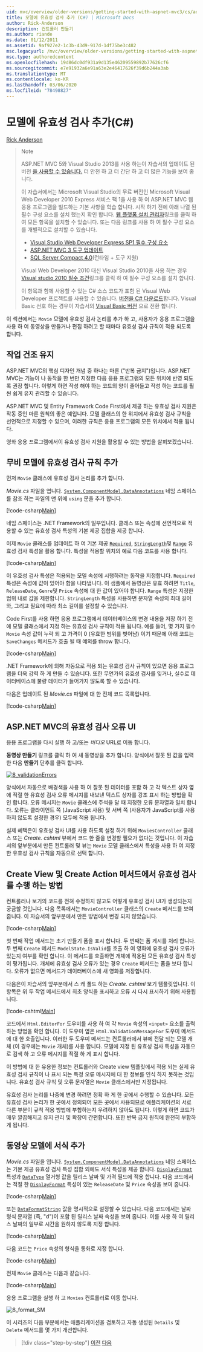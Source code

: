 ```yaml
---
uid: mvc/overview/older-versions/getting-started-with-aspnet-mvc3/cs/adding-validation-to-the-model
title: 모델에 유효성 검사 추가 (C#) | Microsoft Docs
author: Rick-Anderson
description: 컨트롤러 만들기
ms.author: riande
ms.date: 01/12/2011
ms.assetid: 9af927e2-1c3b-43d9-917d-1df75be3c482
msc.legacyurl: /mvc/overview/older-versions/getting-started-with-aspnet-mvc3/cs/adding-validation-to-the-model
msc.type: authoredcontent
ms.openlocfilehash: 19d86dc0df931a9d135e46209559892b77626cf6
ms.sourcegitcommit: e7e91932a6e91a63e2e46417626f39d6b244a3ab
ms.translationtype: MT
ms.contentlocale: ko-KR
ms.lasthandoff: 03/06/2020
ms.locfileid: "78498827"
---
```

# <a name="adding-validation-to-the-model-c"></a>모델에 유효성 검사 추가(C#)

[Rick Anderson](https://twitter.com/RickAndMSFT)

> > [!NOTE]
> > ASP.NET MVC 5와 Visual Studio 2013를 사용 하는이 자습서의 업데이트 된 버전 [을 사용할 수 있습니다.](../../../getting-started/introduction/getting-started.md) 더 안전 하 고 더 간단 하 고 더 많은 기능을 보여 줍니다.
> 
> 
> 이 자습서에서는 Microsoft Visual Studio의 무료 버전인 Microsoft Visual Web Developer 2010 Express 서비스 팩 1을 사용 하 여 ASP.NET MVC 웹 응용 프로그램을 빌드하는 기본 사항을 학습 합니다. 시작 하기 전에 아래 나열 된 필수 구성 요소를 설치 했는지 확인 합니다. [웹 플랫폼 설치 관리자](https://www.microsoft.com/web/gallery/install.aspx?appid=VWD2010SP1Pack)링크를 클릭 하 여 모든 항목을 설치할 수 있습니다. 또는 다음 링크를 사용 하 여 필수 구성 요소를 개별적으로 설치할 수 있습니다.
> 
> - [Visual Studio Web Developer Express SP1 필수 구성 요소](https://www.microsoft.com/web/gallery/install.aspx?appid=VWD2010SP1Pack)
> - [ASP.NET MVC 3 도구 업데이트](https://www.microsoft.com/web/gallery/install.aspx?appsxml=&amp;appid=MVC3)
> - [SQL Server Compact 4.0](https://www.microsoft.com/web/gallery/install.aspx?appid=SQLCE;SQLCEVSTools_4_0)(런타임 + 도구 지원)
> 
> Visual Web Developer 2010 대신 Visual Studio 2010을 사용 하는 경우 [Visual studio 2010 필수 조건](https://www.microsoft.com/web/gallery/install.aspx?appsxml=&amp;appid=VS2010SP1Pack)링크를 클릭 하 여 필수 구성 요소를 설치 합니다.
> 
> 이 항목과 함께 사용할 수 있는 C# 소스 코드가 포함 된 Visual Web Developer 프로젝트를 사용할 수 있습니다. [버전을 C# 다운로드](https://code.msdn.microsoft.com/Introduction-to-MVC-3-10d1b098)합니다. Visual Basic 선호 하는 경우이 자습서의 [Visual Basic 버전](../vb/intro-to-aspnet-mvc-3.md) 으로 전환 합니다.

이 섹션에서는 `Movie` 모델에 유효성 검사 논리를 추가 하 고, 사용자가 응용 프로그램을 사용 하 여 동영상을 만들거나 편집 하려고 할 때마다 유효성 검사 규칙이 적용 되도록 합니다.

## <a name="keeping-things-dry"></a>작업 건조 유지

ASP.NET MVC의 핵심 디자인 개념 중 하나는 마른 ("반복 금지")입니다. ASP.NET MVC는 기능이 나 동작을 한 번만 지정한 다음 응용 프로그램의 모든 위치에 반영 되도록 권장 합니다. 이렇게 하면 작성 해야 하는 코드의 양이 줄어들고 작성 하는 코드를 훨씬 쉽게 유지 관리할 수 있습니다.

ASP.NET MVC 및 Entity Framework Code First에서 제공 하는 유효성 검사 지원은 작동 중인 마른 원칙의 좋은 예입니다. 모델 클래스의 한 위치에서 유효성 검사 규칙을 선언적으로 지정할 수 있으며, 이러한 규칙은 응용 프로그램의 모든 위치에서 적용 됩니다.

영화 응용 프로그램에서이 유효성 검사 지원을 활용할 수 있는 방법을 살펴보겠습니다.

## <a name="adding-validation-rules-to-the-movie-model"></a>무비 모델에 유효성 검사 규칙 추가

먼저 `Movie` 클래스에 유효성 검사 논리를 추가 합니다.

*Movie.cs* 파일을 엽니다. [`System.ComponentModel.DataAnnotations`](https://msdn.microsoft.com/library/system.componentmodel.dataannotations.aspx) 네임 스페이스를 참조 하는 파일의 맨 위에 `using` 문을 추가 합니다.

[!code-csharp[Main](adding-validation-to-the-model/samples/sample1.cs)]

네임 스페이스는 .NET Framework의 일부입니다. 클래스 또는 속성에 선언적으로 적용할 수 있는 유효성 검사 특성의 기본 제공 집합을 제공 합니다.

이제 `Movie` 클래스를 업데이트 하 여 기본 제공 [`Required`](https://msdn.microsoft.com/library/system.componentmodel.dataannotations.requiredattribute.aspx), [`StringLength`](https://msdn.microsoft.com/library/system.componentmodel.dataannotations.stringlengthattribute.aspx)및 [`Range`](https://msdn.microsoft.com/library/system.componentmodel.dataannotations.rangeattribute.aspx) 유효성 검사 특성을 활용 합니다. 특성을 적용할 위치의 예로 다음 코드를 사용 합니다.

[!code-csharp[Main](adding-validation-to-the-model/samples/sample2.cs)]

이 유효성 검사 특성은 적용되는 모델 속성에 시행하려는 동작을 지정합니다. `Required` 특성은 속성에 값이 있어야 함을 나타냅니다. 이 샘플에서 동영상은 유효 하려면 `Title`, `ReleaseDate`, `Genre`및 `Price` 속성에 대 한 값이 있어야 합니다. `Range` 특성은 지정한 범위 내로 값을 제한합니다. `StringLength` 특성을 사용하면 문자열 속성의 최대 길이와, 그리고 필요에 따라 최소 길이를 설정할 수 있습니다.

Code First를 사용 하면 응용 프로그램에서 데이터베이스의 변경 내용을 저장 하기 전에 모델 클래스에서 지정 하는 유효성 검사 규칙이 적용 됩니다. 예를 들어, 몇 가지 필수 `Movie` 속성 값이 누락 되 고 가격이 0 (유효한 범위를 벗어남) 이기 때문에 아래 코드는 `SaveChanges` 메서드가 호출 될 때 예외를 throw 합니다.

[!code-csharp[Main](adding-validation-to-the-model/samples/sample3.cs)]

.NET Framework에 의해 자동으로 적용 되는 유효성 검사 규칙이 있으면 응용 프로그램을 더욱 강력 하 게 만들 수 있습니다. 또한 무언가의 유효성 검사를 잊거나, 실수로 데이터베이스에 불량 데이터가 들어가지 않도록 할 수 있습니다.

다음은 업데이트 된 *Movie.cs* 파일에 대 한 전체 코드 목록입니다.

[!code-csharp[Main](adding-validation-to-the-model/samples/sample4.cs)]

## <a name="validation-error-ui-in-aspnet-mvc"></a>ASP.NET MVC의 유효성 검사 오류 UI

응용 프로그램을 다시 실행 하 고/또는 *비디오* URL로 이동 합니다.

**동영상 만들기** 링크를 클릭 하 여 새 동영상을 추가 합니다. 양식에서 잘못 된 값을 입력 한 다음 **만들기** 단추를 클릭 합니다.

[![8_validationErrors](adding-validation-to-the-model/_static/image2.png)](adding-validation-to-the-model/_static/image1.png)

양식에서 자동으로 배경색을 사용 하 여 잘못 된 데이터를 포함 하 고 각 텍스트 상자 옆에 적절 한 유효성 검사 오류 메시지를 내보낸 텍스트 상자를 강조 표시 하는 방법을 확인 합니다. 오류 메시지는 `Movie` 클래스에 주석을 달 때 지정한 오류 문자열과 일치 합니다. 오류는 클라이언트 쪽 (JavaScript 사용) 및 서버 쪽 (사용자가 JavaScript를 사용 하지 않도록 설정한 경우) 모두에 적용 됩니다.

실제 혜택은이 유효성 검사 UI를 사용 하도록 설정 하기 위해 `MoviesController` 클래스 또는 *Create. cshtml* 뷰에서 코드 한 줄을 변경할 필요가 없다는 것입니다. 이 자습서의 앞부분에서 만든 컨트롤러 및 뷰는 `Movie` 모델 클래스에서 특성을 사용 하 여 지정한 유효성 검사 규칙을 자동으로 선택 합니다.

## <a name="how-validation-occurs-in-the-create-view-and-create-action-method"></a>Create View 및 Create Action 메서드에서 유효성 검사를 수행 하는 방법

컨트롤러나 보기의 코드를 전혀 수정하지 않고도 어떻게 유효성 검사 UI가 생성되는지 궁금할 것입니다. 다음 목록에서는 `MovieController` 클래스의 `Create` 메서드를 보여 줍니다. 이 자습서의 앞부분에서 만든 방법에서 변경 되지 않았습니다.

[!code-csharp[Main](adding-validation-to-the-model/samples/sample5.cs)]

첫 번째 작업 메서드는 초기 만들기 폼을 표시 합니다. 두 번째는 폼 게시를 처리 합니다. 두 번째 `Create` 메서드 `ModelState.IsValid`를 호출 하 여 영화에 유효성 검사 오류가 있는지 여부를 확인 합니다. 이 메서드를 호출하면 개체에 적용된 모든 유효성 검사 특성이 평가됩니다. 개체에 유효성 검사 오류가 있는 경우 `Create` 메서드는 폼을 보다 합니다. 오류가 없으면 메서드가 데이터베이스에 새 영화를 저장합니다.

다음은이 자습서의 앞부분에서 스 캐 폴드 하는 *Create. cshtml* 보기 템플릿입니다. 이 항목은 위 두 작업 메서드에서 최초 양식을 표시하고 오류 시 다시 표시하기 위해 사용됩니다.

[!code-cshtml[Main](adding-validation-to-the-model/samples/sample6.cshtml)]

코드에서 `Html.EditorFor` 도우미를 사용 하 여 각 `Movie` 속성의 `<input>` 요소를 출력 하는 방법을 확인 합니다. 이 도우미 옆은 `Html.ValidationMessageFor` 도우미 메서드에 대 한 호출입니다. 이러한 두 도우미 메서드는 컨트롤러에서 뷰에 전달 되는 모델 개체 (이 경우에는 `Movie` 개체)를 사용 합니다. 모델에 지정 된 유효성 검사 특성을 자동으로 검색 하 고 오류 메시지를 적절 하 게 표시 합니다.

이 방법에 대 한 유용한 정보는 컨트롤러와 Create view 템플릿에서 적용 되는 실제 유효성 검사 규칙이 나 표시 되는 특정 오류 메시지에 대 한 정보를 인식 하지 못하는 것입니다. 유효성 검사 규칙 및 오류 문자열은 `Movie` 클래스에서만 지정됩니다.

유효성 검사 논리를 나중에 변경 하려면 정확 하 게 한 곳에서 수행할 수 있습니다. 모든 유효성 검사 논리가 한 곳에서 정의되어 모든 곳에서 사용되므로 애플리케이션의 서로 다른 부분이 규칙 적용 방법에 부합하는지 우려하지 않아도 됩니다. 이렇게 하면 코드가 매우 깔끔해지고 유지 관리 및 확장이 간편합니다. 또한 반복 금지 원칙에 완전히 부합하게 됩니다.

## <a name="adding-formatting-to-the-movie-model"></a>동영상 모델에 서식 추가

*Movie.cs* 파일을 엽니다. [`System.ComponentModel.DataAnnotations`](https://msdn.microsoft.com/library/system.componentmodel.dataannotations.aspx) 네임 스페이스는 기본 제공 유효성 검사 특성 집합 외에도 서식 특성을 제공 합니다. [`DisplayFormat`](https://msdn.microsoft.com/library/system.componentmodel.dataannotations.displayformatattribute.aspx) 특성과 [`DataType`](https://msdn.microsoft.com/library/system.componentmodel.dataannotations.datatype.aspx) 열거형 값을 릴리스 날짜 및 가격 필드에 적용 합니다. 다음 코드에서는 적절 한 [`DisplayFormat`](https://msdn.microsoft.com/library/system.componentmodel.dataannotations.displayformatattribute.aspx) 특성이 있는 `ReleaseDate` 및 `Price` 속성을 보여 줍니다.

[!code-csharp[Main](adding-validation-to-the-model/samples/sample7.cs)]

또는 [`DataFormatString`](https://msdn.microsoft.com/library/system.string.format.aspx) 값을 명시적으로 설정할 수 있습니다. 다음 코드에서는 날짜 형식 문자열 (즉, "d")이 포함 된 릴리스 날짜 속성을 보여 줍니다. 이를 사용 하 여 릴리스 날짜의 일부로 시간을 원하지 않도록 지정 합니다.

[!code-csharp[Main](adding-validation-to-the-model/samples/sample8.cs)]

다음 코드는 `Price` 속성의 형식을 통화로 지정 합니다.

[!code-csharp[Main](adding-validation-to-the-model/samples/sample9.cs)]

전체 `Movie` 클래스는 다음과 같습니다.

[!code-csharp[Main](adding-validation-to-the-model/samples/sample10.cs)]

응용 프로그램을 실행 하 고 `Movies` 컨트롤러로 이동 합니다.

![8_format_SM](adding-validation-to-the-model/_static/image3.png)

이 시리즈의 다음 부분에서는 애플리케이션을 검토하고 자동 생성된 `Details` 및 `Delete` 메서드를 몇 가지 개선합니다.

> [!div class="step-by-step"]
> [이전](adding-a-new-field.md)
> [다음](improving-the-details-and-delete-methods.md)
